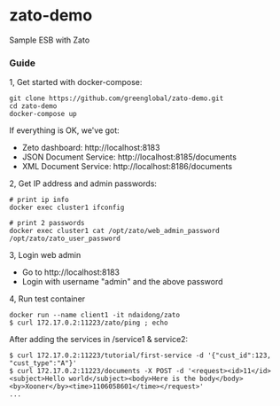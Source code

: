# zato-demo
Sample ESB with Zato

### Guide

1, Get started with docker-compose:

```
git clone https://github.com/greenglobal/zato-demo.git
cd zato-demo
docker-compose up
```

If everything is OK, we've got:


 - Zeto dashboard: http://localhost:8183
 - JSON Document Service: http://localhost:8185/documents
 - XML Document Service: http://localhost:8186/documents


2, Get IP address and admin passwords:

```
# print ip info
docker exec cluster1 ifconfig

# print 2 passwords
docker exec cluster1 cat /opt/zato/web_admin_password /opt/zato/zato_user_password
```


3, Login web admin

  - Go to http://localhost:8183
  - Login with username "admin" and the above password


4, Run test container

```
docker run --name client1 -it ndaidong/zato
$ curl 172.17.0.2:11223/zato/ping ; echo
```

After adding the services in /service1 & service2:

```
$ curl 172.17.0.2:11223/tutorial/first-service -d '{"cust_id":123, "cust_type":"A"}'
$ curl 172.17.0.2:11223/documents -X POST -d '<request><id>11</id><subject>Hello world</subject><body>Here is the body</body><by>Xooner</by><time>1106058601</time></request>'
...
```

